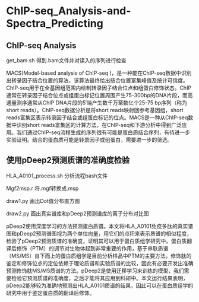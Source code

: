 # ChIP-seq_Analysis-and-Spectra_Predicting
## ChIP-seq Analysis

get_bam.sh 得到.bam文件并对读入的序列进行检查


  MACS(Model-based analysis of ChIP-seq )，是一种能在ChIP-seq数据中识別出转录因子结合位置的算法，该算法最终给出结合位置富集峰值及统计可信度。ChIP-seq用于在全基因组范围内绘制转录因子结合位点和组蛋白修饰状态。ChIP通常在转录因子结合位点或组蛋白标记位置周围产生75-300bp的DNA片段，而高通量测序通常从ChIP DNA片段的5′端产生数千万至数亿个25-75 bp序列（称为short reads）。ChIP-seq数据分析是将short reads映射回参考基因组，short reads富集区表示转录因子结合或组蛋白标记的位点。MACS是一种从ChIP-seq数据中识别short reads富集区的计算方法，在ChIP-seq和下游分析中得到广泛应用。我们通过ChIP-seq流程生成的序列很有可能是蛋白质结合序列，有待进一步实验证明。结合的蛋白质可能是转录因子或组蛋白，需要进一步的筛选。

## 使用pDeep2预测质谱的准确度检验


HLA_A0101_process.sh 分析流程bash文件

Mgf2msp.r 将.mgf转换成.msp

draw1.py 画出Dot值分布直方图

draw2.py 画出真实谱库和pDeep2预测谱库的离子分布对比图


  pDeep2使用深度学习的方法预测蛋白质谱。本文将HLA_A0101免疫多肽的真实谱图和pDeep2预测谱图视为两个单位向量，用它们的点积来表示质谱的相似程度，检验了pDeep2预测质谱的准确度，证明其可以用于蛋白质组学研究中。蛋白质翻译后修饰（PTM）的调节对生物体起到非常重要的作用，基于串联质谱（MS/MS）自下而上的蛋白质组学是目前分析样品中PTM的主要方法。修饰肽的鉴定和修饰位点的定位依赖于理论质谱和实验质谱的比较，因此有必要开发出准确预测修饰肽MS/MS质谱的方法。pDeep2是使用迁移学习来训练的模型，我们需要检验它预测质谱的准确度，之后才能将其应用到科研中。本文运行结果表明，pDeep2能够较为准确地预测出HLA_A0101质谱的结果，因此可以在蛋白质组学的研究中用于鉴定蛋白质的翻译后修饰。
